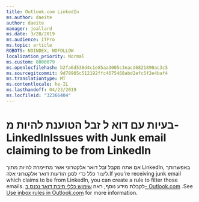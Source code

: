 ```yaml
---
title: Outlook.com LinkedIn
ms.author: daeite
author: daeite
manager: joallard
ms.date: 3/20/2019
ms.audience: ITPro
ms.topic: article
ROBOTS: NOINDEX, NOFOLLOW
localization_priority: Normal
ms.custom: 8000079
ms.openlocfilehash: b2fa6d538d4c1e85aa3005c3eacd6821890ac3c5
ms.sourcegitcommit: 9d78905c512192ffc4675468abd2efc5f2e4baf4
ms.translationtype: MT
ms.contentlocale: he-IL
ms.lasthandoff: 04/23/2019
ms.locfileid: "32366404"
---
```

# <a name="issues-with-junk-email-claiming-to-be-from-linkedin"></a><span data-ttu-id="a1e4b-102">בעיות עם דוא ל זבל הטוענת להיות מ- LinkedIn</span><span class="sxs-lookup"><span data-stu-id="a1e4b-102">Issues with Junk email claiming to be from LinkedIn</span></span>

<span data-ttu-id="a1e4b-103">אם אתה מקבל זבל דואר אלקטרוני אשר מתיימרת להיות מתוך LinkedIn, באפשרותך ליצור כלל כדי לסנן הודעות דואר אלקטרוני אלה.</span><span class="sxs-lookup"><span data-stu-id="a1e4b-103">If you're receiving junk email which claims to be from LinkedIn, you can create a rule to filter those emails.</span></span>
<span data-ttu-id="a1e4b-104">לקבלת מידע נוסף, ראה [שימוש כללי תיבת דואר נכנס ב- Outlook.com](https://aka.ms/OutlookComInboxRules) .</span><span class="sxs-lookup"><span data-stu-id="a1e4b-104">See [Use inbox rules in Outlook.com](https://aka.ms/OutlookComInboxRules) for more information.</span></span>


